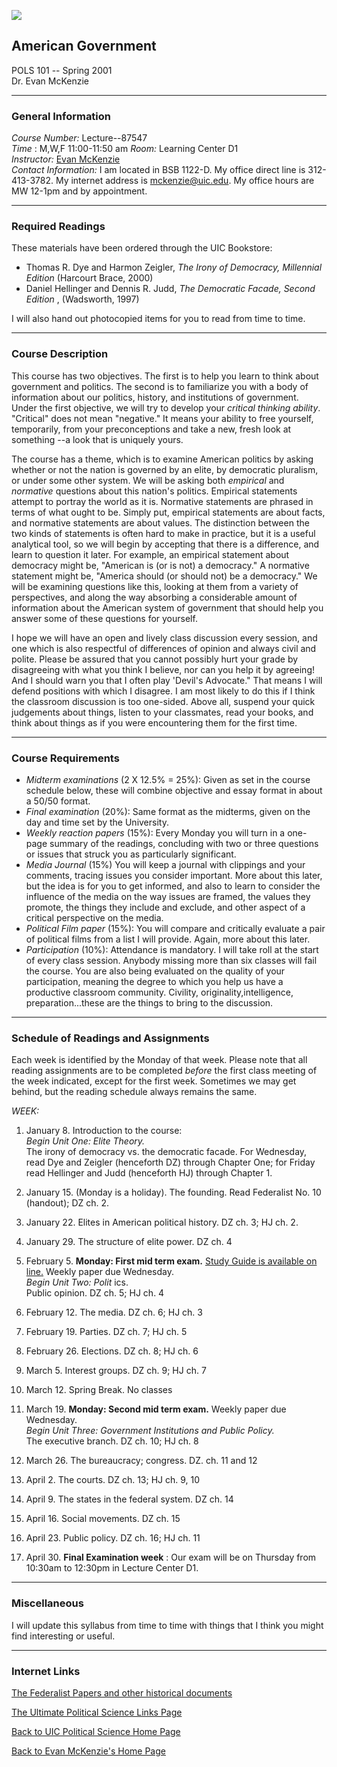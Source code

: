 ![](http://www.uic.edu/depts/pols/topheader.gif)

## American Government  
POLS 101 -- Spring 2001  
Dr. Evan McKenzie

  

* * *

### General Information

_Course Number:_ Lecture--87547  
_Time_ : M,W,F 11:00-11:50 am _Room:_ Learning Center D1  
_Instructor:_ [ Evan
McKenzie](http://www.uic.edu/depts/pols/evanmckenzie.html)  
_Contact Information:_ I am located in BSB 1122-D. My office direct line is
312-413-3782. My internet address is
[mckenzie@uic.edu](mailto:mckenzie@uic.edu). My office hours are MW 12-1pm and
by appointment.

* * *

### Required Readings

These materials have been ordered through the UIC Bookstore:

  * Thomas R. Dye and Harmon Zeigler, _The Irony of Democracy, Millennial Edition_ (Harcourt Brace, 2000) 
  * Daniel Hellinger and Dennis R. Judd, _The Democratic Facade, Second Edition_ , (Wadsworth, 1997)

I will also hand out photocopied items for you to read from time to time.

* * *

### Course Description

This course has two objectives. The first is to help you learn to think about
government and politics. The second is to familiarize you with a body of
information about our politics, history, and institutions of government. Under
the first objective, we will try to develop your _critical thinking ability_.
"Critical" does not mean "negative." It means your ability to free yourself,
temporarily, from your preconceptions and take a new, fresh look at something
--a look that is uniquely yours.

The course has a theme, which is to examine American politics by asking
whether or not the nation is governed by an elite, by democratic pluralism, or
under some other system. We will be asking both _empirical_ and _normative_
questions about this nation's politics. Empirical statements attempt to
portray the world as it is. Normative statements are phrased in terms of what
ought to be. Simply put, empirical statements are about facts, and normative
statements are about values. The distinction between the two kinds of
statements is often hard to make in practice, but it is a useful analytical
tool, so we will begin by accepting that there is a difference, and learn to
question it later. For example, an empirical statement about democracy might
be, "American is (or is not) a democracy." A normative statement might be,
"America should (or should not) be a democracy." We will be examining
questions like this, looking at them from a variety of perspectives, and along
the way absorbing a considerable amount of information about the American
system of government that should help you answer some of these questions for
yourself.

I hope we will have an open and lively class discussion every session, and one
which is also respectful of differences of opinion and always civil and
polite. Please be assured that you cannot possibly hurt your grade by
disagreeing with what you think I believe, nor can you help it by agreeing!
And I should warn you that I often play 'Devil's Advocate." That means I will
defend positions with which I disagree. I am most likely to do this if I think
the classroom discussion is too one-sided. Above all, suspend your quick
judgements about things, listen to your classmates, read your books, and think
about things as if you were encountering them for the first time.

* * *

### Course Requirements

  * _Midterm examinations_ (2 X 12.5% = 25%): Given as set in the course schedule below, these will combine objective and essay format in about a 50/50 format. 
  * _Final examination_ (20%): Same format as the midterms, given on the day and time set by the University. 
  * _Weekly reaction papers_ (15%): Every Monday you will turn in a one-page summary of the readings, concluding with two or three questions or issues that struck you as particularly significant. 
  * _Media Journal_ (15%) You will keep a journal with clippings and your comments, tracing issues you consider important. More about this later, but the idea is for you to get informed, and also to learn to consider the influence of the media on the way issues are framed, the values they promote, the things they include and exclude, and other aspect of a critical perspective on the media. 
  * _Political Film paper_ (15%): You will compare and critically evaluate a pair of political films from a list I will provide. Again, more about this later. 
  * _Participation_ (10%): Attendance is mandatory. I will take roll at the start of every class session. Anybody missing more than six classes will fail the course. You are also being evaluated on the quality of your participation, meaning the degree to which you help us have a productive classroom community. Civility, originality,intelligence, preparation...these are the things to bring to the discussion. 

* * *

### Schedule of Readings and Assignments

Each week is identified by the Monday of that week. Please note that all
reading assignments are to be completed _before_ the first class meeting of
the week indicated, except for the first week. Sometimes we may get behind,
but the reading schedule always remains the same.

_WEEK:_

  1. January 8. Introduction to the course:   
_Begin Unit One: Elite Theory._  
The irony of democracy vs. the democratic facade. For Wednesday, read Dye and
Zeigler (henceforth DZ) through Chapter One; for Friday read Hellinger and
Judd (henceforth HJ) through Chapter 1.

  2. January 15. (Monday is a holiday). The founding. Read Federalist No. 10 (handout); DZ ch. 2.

  3. January 22. Elites in American political history. DZ ch. 3; HJ ch. 2.

  4. January 29. The structure of elite power. DZ ch. 4

  5. February 5. **Monday: First mid term exam.** [Study Guide is available on line.](http://www.uic.edu/~mckenzie/testone.html) Weekly paper due Wednesday.   
_Begin Unit Two: Polit_ ics.  
Public opinion. DZ ch. 5; HJ ch. 4

  6. February 12. The media. DZ ch. 6; HJ ch. 3

  7. February 19. Parties. DZ ch. 7; HJ ch. 5

  8. February 26. Elections. DZ ch. 8; HJ ch. 6

  9. March 5. Interest groups. DZ ch. 9; HJ ch. 7

  10. March 12. Spring Break. No classes

  11. March 19. **Monday: Second mid term exam.** Weekly paper due Wednesday.   
_Begin Unit Three: Government Institutions and Public Policy._  
The executive branch. DZ ch. 10; HJ ch. 8

  12. March 26. The bureaucracy; congress. DZ. ch. 11 and 12

  13. April 2. The courts. DZ ch. 13; HJ ch. 9, 10

  14. April 9. The states in the federal system. DZ ch. 14

  15. April 16. Social movements. DZ ch. 15

  16. April 23. Public policy. DZ ch. 16; HJ ch. 11

  17. April 30. **Final Examination week** : Our exam will be on Thursday from 10:30am to 12:30pm in Lecture Center D1.

* * *

### Miscellaneous

I will update this syllabus from time to time with things that I think you
might find interesting or useful.

* * *

### Internet Links

[The Federalist Papers and other historical
documents](http://www.mcs.net/~knautzr/fed/fedpaper.html)

[The Ultimate Political Science Links
Page](http://www.rvc.cc.il.us/faclink/pruckman/PSLinks.htm)

[Back to UIC Political Science Home Page](http://www.uic.edu/depts/pols)

[Back to Evan McKenzie's Home Page](http://www.uic.edu/~mckenzie)

